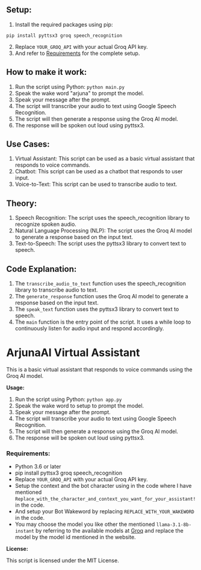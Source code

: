 ## **Setup:**

1. Install the required packages using pip:

```
pip install pyttsx3 groq speech_recognition
```

2. Replace `YOUR_GROQ_API` with your actual Groq API key.
3. And refer to [Requirements](###Requirements:) for the complete setup.

## **How to make it work:**

1. Run the script using Python: `python main.py`
2. Speak the wake word "arjuna" to prompt the model.
3. Speak your message after the prompt.
4. The script will transcribe your audio to text using Google Speech Recognition.
5. The script will then generate a response using the Groq AI model.
6. The response will be spoken out loud using pyttsx3.

## **Use Cases:**

1. Virtual Assistant: This script can be used as a basic virtual assistant that responds to voice commands.
2. Chatbot: This script can be used as a chatbot that responds to user input.
3. Voice-to-Text: This script can be used to transcribe audio to text.

## **Theory:**

1. Speech Recognition: The script uses the speech_recognition library to recognize spoken audio.
2. Natural Language Processing (NLP): The script uses the Groq AI model to generate a response based on the input text.
3. Text-to-Speech: The script uses the pyttsx3 library to convert text to speech.

## **Code Explanation:**

1. The `transcribe_audio_to_text` function uses the speech_recognition library to transcribe audio to text.
2. The `generate_response` function uses the Groq AI model to generate a response based on the input text.
3. The `speak_text` function uses the pyttsx3 library to convert text to speech.
4. The `main` function is the entry point of the script. It uses a while loop to continuously listen for audio input and respond accordingly.

# ArjunaAI Virtual Assistant

This is a basic virtual assistant that responds to voice commands using the Groq AI model.

**Usage:**

1. Run the script using Python: `python app.py`
2. Speak the wake word to setup to prompt the model.
3. Speak your message after the prompt.
4. The script will transcribe your audio to text using Google Speech Recognition.
5. The script will then generate a response using the Groq AI model.
6. The response will be spoken out loud using pyttsx3.

### Requirements:

- Python 3.6 or later
- pip install pyttsx3 groq speech_recognition
- Replace `YOUR_GROQ_API` with your actual Groq API key.
- Setup the context and the bot character using in the code where I have mentioned `Replace_with_the_character_and_context_you_want_for_your_assistant!` in the code.
- And setup your Bot Wakeword by replacing `REPLACE_WITH_YOUR_WAKEWORD` in the code.
- You may choose the model you like other the mentioned `llama-3.1-8b-instant` by referring to the available models at [Groq](https://console.groq.com/docs/models) and replace the model by the model id mentioned in the website.

**License:**

This script is licensed under the MIT License.
